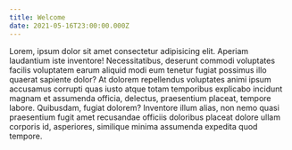 ```yaml
---
title: Welcome
date: 2021-05-16T23:00:00.000Z
---
```


Lorem, ipsum dolor sit amet consectetur adipisicing elit. Aperiam laudantium iste inventore! Necessitatibus, deserunt commodi voluptates facilis voluptatem earum aliquid modi eum tenetur fugiat possimus illo quaerat sapiente dolor? At dolorem repellendus voluptates animi ipsum accusamus corrupti quas iusto atque totam temporibus explicabo incidunt magnam et assumenda officia, delectus, praesentium placeat, tempore labore. Quibusdam, fugiat dolorem? Inventore illum alias, non nemo quasi praesentium fugit amet recusandae officiis doloribus placeat dolore ullam corporis id, asperiores, similique minima assumenda expedita quod tempore.
